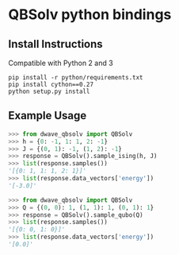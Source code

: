 # QBSolv python bindings

## Install Instructions

Compatible with Python 2 and 3

```
pip install -r python/requirements.txt
pip install cython==0.27
python setup.py install
```

## Example Usage

```python
>>> from dwave_qbsolv import QBSolv
>>> h = {0: -1, 1: 1, 2: -1}
>>> J = {(0, 1): -1, (1, 2): -1}
>>> response = QBSolv().sample_ising(h, J)
>>> list(response.samples())
'[{0: 1, 1: 1, 2: 1}]'
>>> list(response.data_vectors['energy'])
'[-3.0]'
```

```python
>>> from dwave_qbsolv import QBSolv
>>> Q = {(0, 0): 1, (1, 1): 1, (0, 1): 1}
>>> response = QBSolv().sample_qubo(Q)
>>> list(response.samples())
'[{0: 0, 1: 0}]'
>>> list(response.data_vectors['energy'])
'[0.0]'
```
